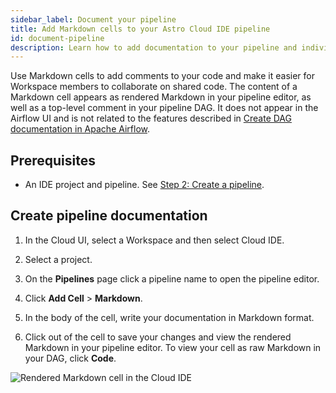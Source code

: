 ```yaml
---
sidebar_label: Document your pipeline
title: Add Markdown cells to your Astro Cloud IDE pipeline
id: document-pipeline
description: Learn how to add documentation to your pipeline and individual cells in the Astro Cloud IDE. 
---
```


Use Markdown cells to add comments to your code and make it easier for Workspace members to collaborate on shared code. The content of a Markdown cell appears as rendered Markdown in your pipeline editor, as well as a top-level comment in your pipeline DAG. It does not appear in the Airflow UI and is not related to the features described in [Create DAG documentation in Apache Airflow](https://docs.astronomer.io/learn/custom-airflow-ui-docs-tutorial).

## Prerequisites 

- An IDE project and pipeline. See [Step 2: Create a pipeline](/astro/cloud-ide/quickstart.md#step-2-create-a-pipeline).

## Create pipeline documentation

1. In the Cloud UI, select a Workspace and then select Cloud IDE.

2. Select a project.

3. On the **Pipelines** page click a pipeline name to open the pipeline editor.

4. Click **Add Cell** > **Markdown**.

5. In the body of the cell, write your documentation in Markdown format. 
   
6. Click out of the cell to save your changes and view the rendered Markdown in your pipeline editor. To view your cell as raw Markdown in your DAG, click **Code**.

![Rendered Markdown cell in the Cloud IDE](/img/cloud-ide/markdown-cell.png)